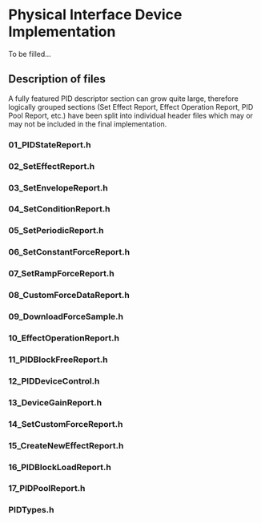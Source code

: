 # Physical Interface Device Implementation

To be filled...

## Description of files

A fully featured PID descriptor section can grow quite large, therefore logically grouped sections (Set Effect Report, Effect Operation Report, PID Pool Report, etc.) have been split into individual header files which may or may not be included in the final implementation.

### 01_PIDStateReport.h

### 02_SetEffectReport.h

### 03_SetEnvelopeReport.h

### 04_SetConditionReport.h

### 05_SetPeriodicReport.h

### 06_SetConstantForceReport.h

### 07_SetRampForceReport.h

### 08_CustomForceDataReport.h

### 09_DownloadForceSample.h

### 10_EffectOperationReport.h

### 11_PIDBlockFreeReport.h

### 12_PIDDeviceControl.h

### 13_DeviceGainReport.h

### 14_SetCustomForceReport.h

### 15_CreateNewEffectReport.h

### 16_PIDBlockLoadReport.h

### 17_PIDPoolReport.h

### PIDTypes.h
